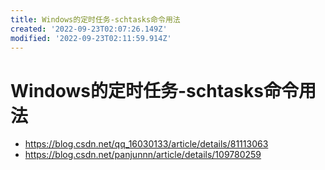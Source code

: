 ```yaml
---
title: Windows的定时任务-schtasks命令用法
created: '2022-09-23T02:07:26.149Z'
modified: '2022-09-23T02:11:59.914Z'
---
```


# Windows的定时任务-schtasks命令用法
- https://blog.csdn.net/qq_16030133/article/details/81113063
- https://blog.csdn.net/panjunnn/article/details/109780259
